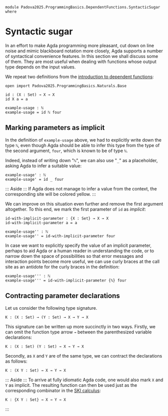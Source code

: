 ```
module Padova2025.ProgrammingBasics.DependentFunctions.SyntacticSugar where
```

# Syntactic sugar

In an effort to make Agda programming more pleasant, cut down on line noise and
mimic blackboard notation more closely, Agda supports a number of syntactical
convenience features. In this section we shall discuss some of them. They are
most useful when dealing with functions whose output type depends on the input
values.

We repeat two definitions from the [introduction to dependent
functions](Padova2025.ProgrammingBasics.DependentFunctions.html):

```
open import Padova2025.ProgrammingBasics.Naturals.Base

id : (X : Set) → X → X
id X a = a

example-usage : ℕ
example-usage = id ℕ four
```


## Marking parameters as implicit

In the definition of `example-usage` above, we had to explicitly write down the
type `ℕ`, even though Agda should be able to infer this type from the type of
the second argument, `four`, which is known to be of type `ℕ`.

Indeed, instead of writing down "`ℕ`", we can also use "`_`" as a placeholder, 
asking Agda to infer a suitable value:

```
example-usage' : ℕ
example-usage' = id _ four
```

::: Aside :::
If Agda does not manage to infer a value from the context, the corresponding
site will be colored yellow.
:::

We can improve on this situation even further and remove the first argument 
altogether. To this end, we mark the first parameter of `id` as *implicit*:

```
id-with-implicit-parameter : {X : Set} → X → X
id-with-implicit-parameter a = a

example-usage'' : ℕ
example-usage'' = id-with-implicit-parameter four
```

In case we want to explicitly specify the value of an implicit parameter, perhaps
to aid Agda or a human reader in understanding the code, or to narrow down the
space of possibilities so that error messages and interaction points become
more useful, we can use curly braces at the call site as an antidote for the
curly braces in the definition:

```
example-usage''' : ℕ
example-usage''' = id-with-implicit-parameter {ℕ} four
```


## Contracting parameter declarations

Let us consider the following type signature.

```code
K : (X : Set) → (Y : Set) → X → Y → X
```

This signature can be written up more succinctly in two ways. Firstly, we can
omit the function type arrow `→` between the parenthesized variable
declarations:

```code
K : (X : Set) (Y : Set) → X → Y → X
```

Secondly, as `X` and `Y` are of the same type, we can contract the declarations
as follows:

```code
K : (X Y : Set) → X → Y → X
```

::: Aside :::
To arrive at fully idiomatic Agda code, one would also mark `X` and `Y` as
implicit. The resulting function can then be used just as the corresponding
combinator in the [SKI calculus](https://en.wikipedia.org/wiki/SKI_combinator_calculus):

```code
K : {X Y : Set} → X → Y → X
```
:::
